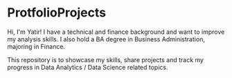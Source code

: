 # ProtfolioProjects

Hi, I'm Yatir! 
I have a technical and finance background and want to improve my analysis skills. I also hold a BA degree in Business Administration, majoring in Finance. 

This repository is to showcase my skills, share projects and track my progress in Data Analytics / Data Science related topics.
